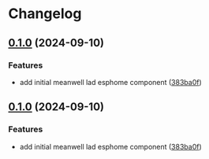 # Changelog

## [0.1.0](https://github.com/mikesmitty/power-manifold/compare/esphome-lad-v0.0.1...esphome-lad-v0.1.0) (2024-09-10)


### Features

* add initial meanwell lad esphome component ([383ba0f](https://github.com/mikesmitty/power-manifold/commit/383ba0fbd769e751d7463b959c8f7fc7d27f8dbc))

## [0.1.0](https://github.com/mikesmitty/power-manifold/compare/esphome-lad-v0.0.1...esphome-lad-v0.1.0) (2024-09-10)


### Features

* add initial meanwell lad esphome component ([383ba0f](https://github.com/mikesmitty/power-manifold/commit/383ba0fbd769e751d7463b959c8f7fc7d27f8dbc))
